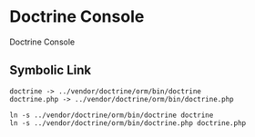 Doctrine Console
================

Doctrine Console

Symbolic Link
-------------

```
doctrine -> ../vendor/doctrine/orm/bin/doctrine
doctrine.php -> ../vendor/doctrine/orm/bin/doctrine.php
```

```
ln -s ../vendor/doctrine/orm/bin/doctrine doctrine
ln -s ../vendor/doctrine/orm/bin/doctrine.php doctrine.php
```